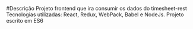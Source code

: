 #Descrição
Projeto frontend que ira consumir os dados do timesheet-rest
Tecnologias utilizadas: React, Redux, WebPack, Babel e NodeJs. Projeto escrito em ES6

